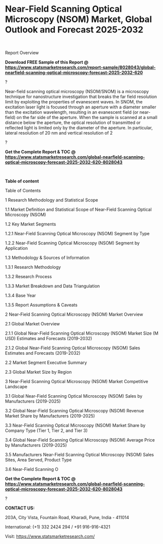 <h1>Near-Field Scanning Optical Microscopy (NSOM) Market, Global Outlook and Forecast 2025-2032</h1><br/><p>Report Overview</p>
 
 
 
 <div><b>Download FREE Sample of this Report @ <a href="https://www.statsmarketresearch.com/download-free-sample/8028043/global-nearfield-scanning-optical-microscopy-forecast-2025-2032-620">https://www.statsmarketresearch.com/report-sample/8028043/global-nearfield-scanning-optical-microscopy-forecast-2025-2032-620</a></b></div>
 
 
 
 <p>? </p>
 
 
 
 <p>Near-field scanning optical microscopy (NSOM/SNOM) is a microscopy technique for nanostructure investigation that breaks the far field resolution limit by exploiting the properties of evanescent waves. In SNOM, the excitation laser light is focused through an aperture with a diameter smaller than the excitation wavelength, resulting in an evanescent field (or near-field) on the far side of the aperture. When the sample is scanned at a small distance below the aperture, the optical resolution of transmitted or reflected light is limited only by the diameter of the aperture. In particular, lateral resolution of 20 nm and vertical resolution of 2</p>
 
 
 
 <p>? </p>
 
 
 
 <div><b>Get the Complete Report & TOC @ <a href="https://www.statsmarketresearch.com/global-nearfield-scanning-optical-microscopy-forecast-2025-2032-620-8028043">https://www.statsmarketresearch.com/global-nearfield-scanning-optical-microscopy-forecast-2025-2032-620-8028043</a></b></div>
 
 
 
 <p><br />
 
 <b>Table of content</b></p>
 
 
 
 <p>Table of Contents<br />
 
 1 Research Methodology and Statistical Scope<br />
 
 1.1 Market Definition and Statistical Scope of Near-Field Scanning Optical Microscopy (NSOM)<br />
 
 1.2 Key Market Segments<br />
 
 1.2.1 Near-Field Scanning Optical Microscopy (NSOM) Segment by Type<br />
 
 1.2.2 Near-Field Scanning Optical Microscopy (NSOM) Segment by Application<br />
 
 1.3 Methodology & Sources of Information<br />
 
 1.3.1 Research Methodology<br />
 
 1.3.2 Research Process<br />
 
 1.3.3 Market Breakdown and Data Triangulation<br />
 
 1.3.4 Base Year<br />
 
 1.3.5 Report Assumptions & Caveats<br />
 
 2 Near-Field Scanning Optical Microscopy (NSOM) Market Overview<br />
 
 2.1 Global Market Overview<br />
 
 2.1.1 Global Near-Field Scanning Optical Microscopy (NSOM) Market Size (M USD) Estimates and Forecasts (2019-2032)<br />
 
 2.1.2 Global Near-Field Scanning Optical Microscopy (NSOM) Sales Estimates and Forecasts (2019-2032)<br />
 
 2.2 Market Segment Executive Summary<br />
 
 2.3 Global Market Size by Region<br />
 
 3 Near-Field Scanning Optical Microscopy (NSOM) Market Competitive Landscape<br />
 
 3.1 Global Near-Field Scanning Optical Microscopy (NSOM) Sales by Manufacturers (2019-2025)<br />
 
 3.2 Global Near-Field Scanning Optical Microscopy (NSOM) Revenue Market Share by Manufacturers (2019-2025)<br />
 
 3.3 Near-Field Scanning Optical Microscopy (NSOM) Market Share by Company Type (Tier 1, Tier 2, and Tier 3)<br />
 
 3.4 Global Near-Field Scanning Optical Microscopy (NSOM) Average Price by Manufacturers (2019-2025)<br />
 
 3.5 Manufacturers Near-Field Scanning Optical Microscopy (NSOM) Sales Sites, Area Served, Product Type<br />
 
 3.6 Near-Field Scanning O</p>
 
 
 
 <div><b>Get the Complete Report & TOC @ <a href="https://www.statsmarketresearch.com/global-nearfield-scanning-optical-microscopy-forecast-2025-2032-620-8028043">https://www.statsmarketresearch.com/global-nearfield-scanning-optical-microscopy-forecast-2025-2032-620-8028043</a></b></div>
 
 
 
 <p>? </p>
 
 
 
 <p><b>CONTACT US:</b><br />
 
 203A, City Vista, Fountain Road, Kharadi, Pune, India - 411014<br />
 
 International: (+1) 332 2424 294 / +91 916-916-4321<br />
 
 Visit: <a href="https://www.statsmarketresearch.com/">https://www.statsmarketresearch.com/</a></p>